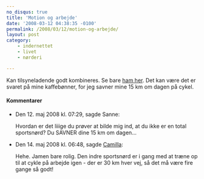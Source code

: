 ```yaml
---
no_disqus: true
title: 'Motion og arbejde'
date: '2008-03-12 04:38:35 -0100'
permalink: /2008/03/12/motion-og-arbejde/
layout: post
category:
    - indernettet
    - livet
    - nørderi

---
```

Kan tilsyneladende godt kombineres. Se bare [ham her](http://jonathanfields.com/blog/how-i-burn-600-calories-a-day-blogging/). Det kan være det er svaret på mine kaffebønner, for jeg savner mine 15 km om dagen på cykel.
<div class="vintage-comments">
<h4>Kommentarer </h4>
<ul class="vintage-comments-list"><li>
<p class="comment-meta">Den <time datetime="2008-05-12T19:29:16+02:00">12. maj 2008 kl.  07:29</time>, sagde Sanne:</p>
<p>Hvordan er det liiige du prøver at bilde mig ind, at du ikke er en total sportsnørd? Du SAVNER dine 15 km om dagen...</p>
</li>
<li>
<p class="comment-meta">Den <time datetime="2008-05-14T06:48:21+02:00">14. maj 2008 kl.  06:48</time>, sagde <a href="https://xoc.dk">Camilla</a>:</p>
<p>Hehe. Jamen bare rolig. Den indre sportsnørd er i gang med at træne op til at cykle på arbejde igen - der er 30 km hver vej, så det må være fire gange så godt!</p>
</li>
</ul>
</div>
